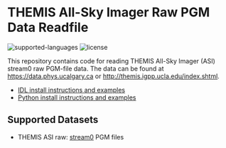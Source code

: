 # THEMIS All-Sky Imager Raw PGM Data Readfile
![supported-languages](https://img.shields.io/badge/Supported%20Languages-IDL%2C%20Python-lightgrey)
![license](https://img.shields.io/badge/license-MIT-brightgreen)

This repository contains code for reading THEMIS All-Sky Imager (ASI) stream0 raw PGM-file data. The data can be found at https://data.phys.ucalgary.ca or http://themis.igpp.ucla.edu/index.shtml.

- [IDL install instructions and examples](https://github.com/ucalgary-aurora/themis-imager-readfile/blob/main/idl/README.md)
- [Python install instructions and examples](https://github.com/ucalgary-aurora/themis-imager-readfile/blob/main/python/README.md)

## Supported Datasets

- THEMIS ASI raw: [stream0](https://data.phys.ucalgary.ca/sort_by_project/THEMIS/asi/stream0) PGM files
